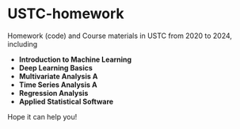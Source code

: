 # USTC-homework
 Homework (code) and Course materials in USTC from 2020 to 2024, including 
 - **Introduction to Machine Learning**
 - **Deep Learning Basics**
 - **Multivariate Analysis A**
 - **Time Series Analysis A**
 - **Regression Analysis**
 - **Applied Statistical Software**

Hope it can help you! 
